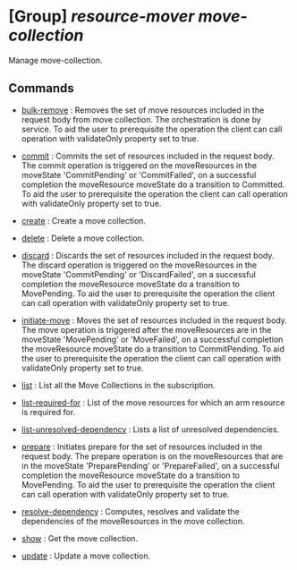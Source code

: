 # [Group] _resource-mover move-collection_

Manage move-collection.

## Commands

- [bulk-remove](/Commands/resource-mover/move-collection/_bulk-remove.md)
: Removes the set of move resources included in the request body from move collection. The orchestration is done by service. To aid the user to prerequisite the operation the client can call operation with validateOnly property set to true.

- [commit](/Commands/resource-mover/move-collection/_commit.md)
: Commits the set of resources included in the request body. The commit operation is triggered on the moveResources in the moveState 'CommitPending' or 'CommitFailed', on a successful completion the moveResource moveState do a transition to Committed. To aid the user to prerequisite the operation the client can call operation with validateOnly property set to true.

- [create](/Commands/resource-mover/move-collection/_create.md)
: Create a move collection.

- [delete](/Commands/resource-mover/move-collection/_delete.md)
: Delete a move collection.

- [discard](/Commands/resource-mover/move-collection/_discard.md)
: Discards the set of resources included in the request body. The discard operation is triggered on the moveResources in the moveState 'CommitPending' or 'DiscardFailed', on a successful completion the moveResource moveState do a transition to MovePending. To aid the user to prerequisite the operation the client can call operation with validateOnly property set to true.

- [initiate-move](/Commands/resource-mover/move-collection/_initiate-move.md)
: Moves the set of resources included in the request body. The move operation is triggered after the moveResources are in the moveState 'MovePending' or 'MoveFailed', on a successful completion the moveResource moveState do a transition to CommitPending. To aid the user to prerequisite the operation the client can call operation with validateOnly property set to true.

- [list](/Commands/resource-mover/move-collection/_list.md)
: List all the Move Collections in the subscription.

- [list-required-for](/Commands/resource-mover/move-collection/_list-required-for.md)
: List of the move resources for which an arm resource is required for.

- [list-unresolved-dependency](/Commands/resource-mover/move-collection/_list-unresolved-dependency.md)
: Lists a list of unresolved dependencies.

- [prepare](/Commands/resource-mover/move-collection/_prepare.md)
: Initiates prepare for the set of resources included in the request body. The prepare operation is on the moveResources that are in the moveState 'PreparePending' or 'PrepareFailed', on a successful completion the moveResource moveState do a transition to MovePending. To aid the user to prerequisite the operation the client can call operation with validateOnly property set to true.

- [resolve-dependency](/Commands/resource-mover/move-collection/_resolve-dependency.md)
: Computes, resolves and validate the dependencies of the moveResources in the move collection.

- [show](/Commands/resource-mover/move-collection/_show.md)
: Get the move collection.

- [update](/Commands/resource-mover/move-collection/_update.md)
: Update a move collection.
